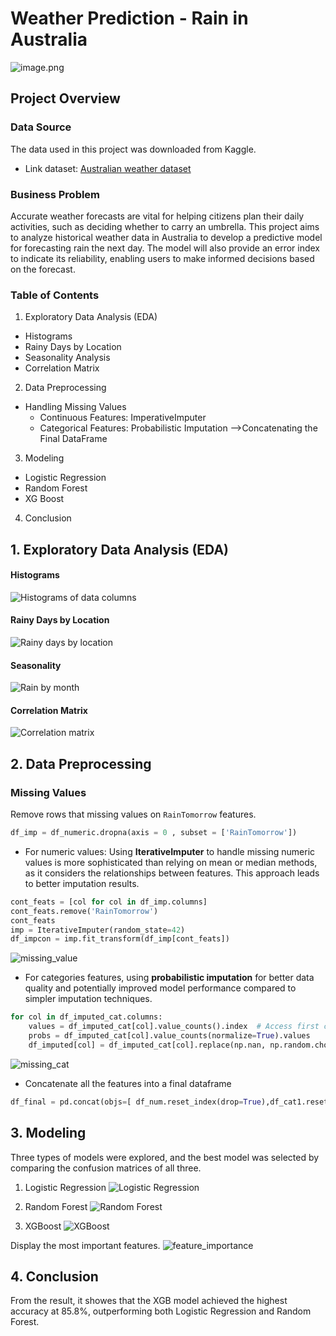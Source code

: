 # Weather Prediction - Rain in Australia 
![image.png](img/weather.png)

## Project Overview
### Data Source
The data used in this project was downloaded from Kaggle.

- Link dataset: [Australian weather dataset](https://www.kaggle.com/jsphyg/weather-dataset-rattle-package)

### Business Problem

Accurate weather forecasts are vital for helping citizens plan their daily activities, such as deciding whether to carry an umbrella. This project aims to analyze historical weather data in Australia to develop a predictive model for forecasting rain the next day. The model will also provide an error index to indicate its reliability, enabling users to make informed decisions based on the forecast.

### Table of Contents
1. Exploratory Data Analysis (EDA)
- Histograms
- Rainy Days by Location
- Seasonality Analysis
- Correlation Matrix

2. Data Preprocessing
- Handling Missing Values
    - Continuous Features: ImperativeImputer
    - Categorical Features: Probabilistic Imputation
-->Concatenating the Final DataFrame

3. Modeling
- Logistic Regression
- Random Forest
- XG Boost

4. Conclusion
## 1. Exploratory Data Analysis (EDA)
#### Histograms
![Histograms of data columns](img/histogram.png)

#### Rainy Days by Location
![Rainy days by location](img/rainbylocation.png)

#### Seasonality
![Rain by month](img/rainseason.png)

#### Correlation Matrix
![Correlation matrix](img/correlation.png)
## 2. Data Preprocessing
### Missing Values
Remove rows that missing values on `RainTomorrow` features.
```py
df_imp = df_numeric.dropna(axis = 0 , subset = ['RainTomorrow'])
```
- For numeric values: Using __IterativeImputer__ to handle missing numeric values is more sophisticated than relying on mean or median methods, as it considers the relationships between features. This approach leads to better imputation results. 

```py
cont_feats = [col for col in df_imp.columns]
cont_feats.remove('RainTomorrow')
cont_feats
imp = IterativeImputer(random_state=42)
df_impcon = imp.fit_transform(df_imp[cont_feats])
```
![missing_value](img/df_num.png)

- For categories features, using __probabilistic imputation__ for better data quality and potentially improved model performance compared to simpler imputation techniques.
``` py
for col in df_imputed_cat.columns:
    values = df_imputed_cat[col].value_counts().index  # Access first column by index
    probs = df_imputed_cat[col].value_counts(normalize=True).values
    df_imputed[col] = df_imputed_cat[col].replace(np.nan, np.random.choice(a=values, p=probs))
```
![missing_cat](img/df_cat.png)
- Concatenate all the features into a final dataframe
```py
df_final = pd.concat(objs=[ df_num.reset_index(drop=True),df_cat1.reset_index(drop=True), df1[['Month','RainTomorrow']].reset_index(drop=True)], axis=1)
```
## 3. Modeling

Three types of models were explored, and the best model was selected by comparing the confusion matrices of all three.
1. Logistic Regression
![Logistic Regression](img/modellogistic.png)
2. Random Forest
![Random Forest](img/randomforest.png)

3. XGBoost
![XGBoost](img/xgboost.png)

Display the most important features.
![feature_importance](img/feature_importance.png)

## 4. Conclusion
From the result, it showes that the XGB model achieved the highest accuracy at 85.8%, outperforming both Logistic Regression and Random Forest.